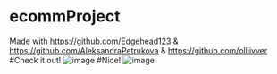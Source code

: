 # ecommProject
Made with https://github.com/Edgehead123 & https://github.com/AleksandraPetrukova & https://github.com/olliivver
#Check it out!
![image](https://user-images.githubusercontent.com/95140821/213596940-18c75bdd-f755-41b6-a60e-2589ccd5ad89.png)
#Nice!
![image](https://user-images.githubusercontent.com/95140821/213597002-107f37e4-f7b5-4689-8ab2-b6f6f332f8de.png)

